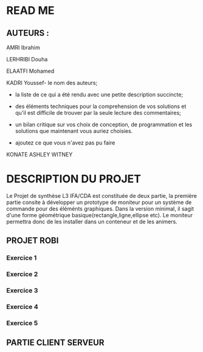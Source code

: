 # READ ME
## AUTEURS :

AMRI Ibrahim

LERHRIBI Douha

ELAATFI Mohamed

KADRI Youssef- le nom des auteurs;
- la liste de ce qui a été rendu avec une petite description succincte;
- des éléments techniques pour la comprehension de vos solutions et qu'il est difficile de trouver par la seule lecture des commentaires;
- un bilan critique sur vos choix de conception, de programmation et les solutions que maintenant vous auriez choisies.

- ajoutez ce que vous n'avez pas pu faire

KONATE ASHLEY WITNEY

# DESCRIPTION DU PROJET
Le Projet de synthèse L3 IFA/CDA  est constituée de deux partie, la première partie consite à développer un prototype de moniteur pour un système de commande pour des éléménts graphiques. Dans la version minimal, il sagit d'une forme géométrique basique(rectangle,ligne,ellipse etc). Le moniteur permettra donc de les installer dans un conteneur et de les animers. 

## PROJET ROBI 
### Exercice 1
### Exercice 2
### Exercice 3
### Exercice 4
### Exercice 5

## PARTIE CLIENT SERVEUR
